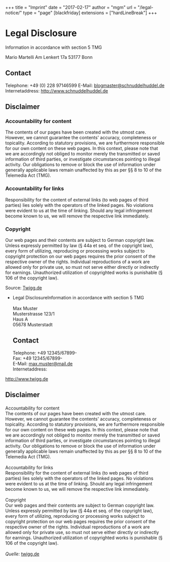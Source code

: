 +++
title = "Imprint"
date = "2017-02-17"
author = "mgm"
url = "/legal-notice/"
type = "page"
[blackfriday]
extensions = ["hardLineBreak"]
+++

# Legal Disclosure #

Information in accordance with section 5 TMG

Mario Martelli
Am Lenkert 17a
53177 Bonn

## Contact ##

Telephone: +49 (0) 228 97146599
E-Mail: blogmaster@schnuddelhuddel.de
Internetaddress: http://www.schnuddelhuddel.de

## Disclaimer ##

### Accountability for content ###

The contents of our pages have been
created with the utmost care. However, we cannot guarantee the
contents' accuracy, completeness or topicality. According to statutory
provisions, we are furthermore responsible for our own content on
these web pages. In this context, please note that we are accordingly
not obliged to monitor merely the transmitted or saved information of
third parties, or investigate circumstances pointing to illegal
activity. Our obligations to remove or block the use of information
under generally applicable laws remain unaffected by this as per §§ 8
to 10 of the Telemedia Act (TMG).

### Accountability for links ###

Responsibility for the content of external links (to web pages of
third parties) lies solely with the operators of the linked pages. No
violations were evident to us at the time of linking. Should any legal
infringement become known to us, we will remove the respective link
immediately.

### Copyright ###

Our web pages and their contents are subject to German copyright
law. Unless expressly permitted by law (§ 44a et seq. of the copyright
law), every form of utilizing, reproducing or processing works subject
to copyright protection on our web pages requires the prior consent of
the respective owner of the rights. Individual reproductions of a work
are allowed only for private use, so must not serve either directly or
indirectly for earnings. Unauthorized utilization of copyrighted works
is punishable (§ 106 of the copyright law).

Source: [Twigg.de](http://www.twigg.de/haftungsausschlussimpressumenglisch.htm)

* Legal Disclosure</h1>Information in accordance with section 5 TMG
<br/><br/>Max Muster<br/>Musterstrasse 123/1<br/>Haus A<br/>05678 Musterstadt<br/><h2>Contact</h2>Telephone: +49 12345/67899-<br/>Fax: +49 12345/67899-<br/>E-Mail: <a href="mailto:max.muster@mail.de">max.muster@mail.de</a><br/>Internetaddress: <a href="http://www.twigg.de" target="_blank">

http://www.twigg.de</a><br/><h2>Disclaimer

</h2>Accountability for content<br/>The contents of our pages have been created with the utmost care. However, we cannot guarantee the contents' accuracy, completeness or topicality. According to statutory provisions, we are furthermore responsible for our own content on these web pages. In this context, please note that we are accordingly not obliged to monitor merely the transmitted or saved information of third parties, or investigate circumstances pointing to illegal activity. Our obligations to remove or block the use of information under generally applicable laws remain unaffected by this as per &sect;&sect; 8 to 10 of the Telemedia Act (TMG).<br/><br/>Accountability for links<br/>Responsibility for the content of external links (to web pages of third parties) lies solely with the operators of the linked pages. No violations were evident to us at the time of linking. Should any legal infringement become known to us, we will remove the respective link immediately.<br/><br/>Copyright<br/> Our web pages and their contents are subject to German copyright law. Unless expressly permitted by law (&sect; 44a et seq. of the copyright law), every form of utilizing, reproducing or processing works subject to copyright protection on our web pages requires the prior consent of the respective owner of the rights. Individual reproductions of a work are allowed only for private use, so must not serve either directly or indirectly for earnings. Unauthorized utilization of copyrighted works is punishable (&sect; 106 of the copyright law).<br/><br/><i>Quelle: </i><a href="http://www.twigg.de/haftungsausschlussimpressumenglisch.htm" target="_blank">twigg.de</a><br/><br/>
